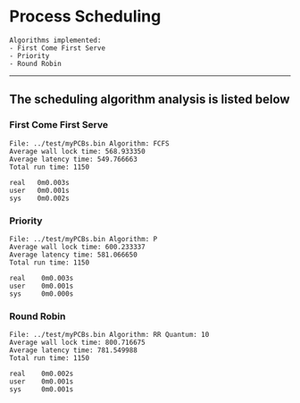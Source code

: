 # Process Scheduling

    Algorithms implemented:
    - First Come First Serve
    - Priority
    - Round Robin

----  
The scheduling algorithm analysis is listed below
----
    
### First Come First Serve        
    File: ../test/myPCBs.bin Algorithm: FCFS    
    Average wall lock time: 568.933350   
    Average latency time: 549.766663   
    Total run time: 1150    
    
    real   0m0.003s   
    user   0m0.001s   
    sys    0m0.002s

### Priority     
    File: ../test/myPCBs.bin Algorithm: P 
    Average wall lock time: 600.233337
    Average latency time: 581.066650
    Total run time: 1150

    real    0m0.003s
    user	0m0.001s
    sys		0m0.000s

### Round Robin    
    File: ../test/myPCBs.bin Algorithm: RR Quantum: 10 
    Average wall lock time: 800.716675
    Average latency time: 781.549988
    Total run time: 1150

    real	0m0.002s
    user	0m0.001s
    sys	    0m0.001s



